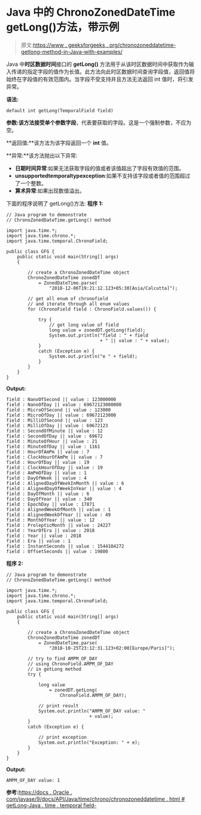 # Java 中的 ChronoZonedDateTime getLong()方法，带示例

> 原文:[https://www . geeksforgeeks . org/chronozoneddatetime-getlong-method-in-Java-with-examples/](https://www.geeksforgeeks.org/chronozoneddatetime-getlong-method-in-java-with-examples/)

Java 中**时区数据时间**接口的 **getLong()** 方法用于从该时区数据时间中获取作为输入传递的指定字段的值作为长值。此方法向此时区数据时间查询字段值，返回值将始终在字段值的有效范围内。当字段不受支持并且方法无法返回 int 值时，将引发异常。

**语法:**

```
default int getLong(TemporalField field)

```

**参数:**该方法接受单个参数**字段**，代表要获取的字段。这是一个强制参数，不应为空。

**返回值:**该方法为该字段返回一个 **int** 值。

**异常:**该方法抛出以下异常:

*   **日期时间异常**:如果无法获取字段的值或者该值超出了字段有效值的范围。
*   **unsupportedtemporaltypexception**:如果不支持该字段或者值的范围超过了一个整数。
*   **算术异常**:如果出现数值溢出。

下面的程序说明了 getLong()方法:
**程序 1:**

```
// Java program to demonstrate
// ChronoZonedDateTime.getLong() method

import java.time.*;
import java.time.chrono.*;
import java.time.temporal.ChronoField;

public class GFG {
    public static void main(String[] args)
    {

        // create a ChronoZonedDateTime object
        ChronoZonedDateTime zonedDT
            = ZonedDateTime.parse(
                "2018-12-06T19:21:12.123+05:30[Asia/Calcutta]");

        // get all enum of chronofield
        // and iterate through all enum values
        for (ChronoField field : ChronoField.values()) {

            try {
                // get long value of field
                long value = zonedDT.getLong(field);
                System.out.println("field : " + field
                                   + " || value : " + value);
            }
            catch (Exception e) {
                System.out.println("e " + field);
            }
        }
    }
}
```

**Output:**

```
field : NanoOfSecond || value : 123000000
field : NanoOfDay || value : 69672123000000
field : MicroOfSecond || value : 123000
field : MicroOfDay || value : 69672123000
field : MilliOfSecond || value : 123
field : MilliOfDay || value : 69672123
field : SecondOfMinute || value : 12
field : SecondOfDay || value : 69672
field : MinuteOfHour || value : 21
field : MinuteOfDay || value : 1161
field : HourOfAmPm || value : 7
field : ClockHourOfAmPm || value : 7
field : HourOfDay || value : 19
field : ClockHourOfDay || value : 19
field : AmPmOfDay || value : 1
field : DayOfWeek || value : 4
field : AlignedDayOfWeekInMonth || value : 6
field : AlignedDayOfWeekInYear || value : 4
field : DayOfMonth || value : 6
field : DayOfYear || value : 340
field : EpochDay || value : 17871
field : AlignedWeekOfMonth || value : 1
field : AlignedWeekOfYear || value : 49
field : MonthOfYear || value : 12
field : ProlepticMonth || value : 24227
field : YearOfEra || value : 2018
field : Year || value : 2018
field : Era || value : 1
field : InstantSeconds || value : 1544104272
field : OffsetSeconds || value : 19800

```

**程序 2:**

```
// Java program to demonstrate
// ChronoZonedDateTime.getLong() method

import java.time.*;
import java.time.chrono.*;
import java.time.temporal.ChronoField;

public class GFG {
    public static void main(String[] args)
    {

        // create a ChronoZonedDateTime object
        ChronoZonedDateTime zonedDT
            = ZonedDateTime.parse(
                "2018-10-25T23:12:31.123+02:00[Europe/Paris]");

        // try to find AMPM_OF_DAY
        // using ChronoField.AMPM_OF_DAY
        // in getLong method
        try {

            long value
                = zonedDT.getLong(
                    ChronoField.AMPM_OF_DAY);

            // print result
            System.out.println("AMPM_OF_DAY value: "
                               + value);
        }
        catch (Exception e) {

            // print exception
            System.out.println("Exception: " + e);
        }
    }
}
```

**Output:**

```
AMPM_OF_DAY value: 1

```

**参考:**[https://docs . Oracle . com/javase/9/docs/API/Java/time/chrono/chronozoneddatetime . html # getLong-Java . time . temporal field-](https://docs.oracle.com/javase/9/docs/api/java/time/chrono/ChronoZonedDateTime.html#getLong-java.time.temporal.TemporalField-)